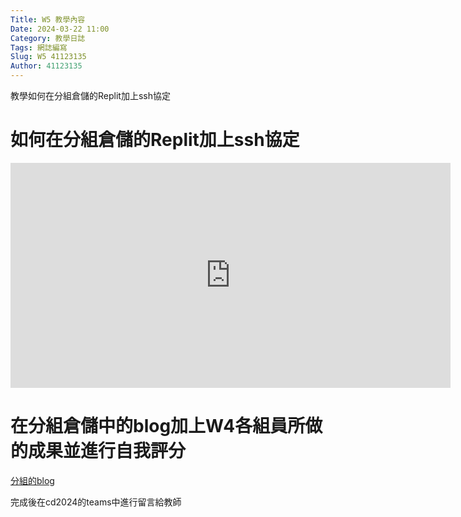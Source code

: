 ```yaml
---
Title: W5 教學內容
Date: 2024-03-22 11:00
Category: 教學日誌
Tags: 網誌編寫
Slug: W5 41123135
Author: 41123135
---
```


教學如何在分組倉儲的Replit加上ssh協定

<!-- PELICAN_END_SUMMARY -->
# 如何在分組倉儲的Replit加上ssh協定

<iframe width="704" height="360" src="https://www.youtube.com/embed/OghJF5zYPXw" title="cd2024 2a w5 1 組員在 Replit 以 SSH 設定管理分組倉儲的權限" frameborder="0" allow="accelerometer; autoplay; clipboard-write; encrypted-media; gyroscope; picture-in-picture; web-share" allowfullscreen></iframe>

# 在分組倉儲中的blog加上W4各組員所做的成果並進行自我評分

[分組的blog](https://mdecd2024.github.io/2a-midag3/blog/W4.html)

完成後在cd2024的teams中進行留言給教師
